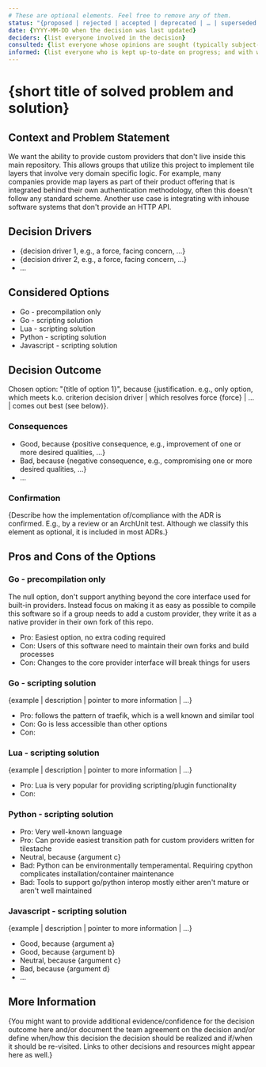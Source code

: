 ```yaml
---
# These are optional elements. Feel free to remove any of them.
status: "{proposed | rejected | accepted | deprecated | … | superseded by [ADR-0005](0005-example.md)}"
date: {YYYY-MM-DD when the decision was last updated}
deciders: {list everyone involved in the decision}
consulted: {list everyone whose opinions are sought (typically subject-matter experts); and with whom there is a two-way communication}
informed: {list everyone who is kept up-to-date on progress; and with whom there is a one-way communication}
---
```

# {short title of solved problem and solution}

## Context and Problem Statement

We want the ability to provide custom providers that don't live inside this main repository. This allows groups that utilize this project to implement tile layers that involve very domain specific logic. For example, many companies provide map layers as part of their product offering that is integrated behind their own authentication methodology, often this doesn't follow any standard scheme. Another use case is integrating with inhouse software systems that don't provide an HTTP API.

<!-- This is an optional element. Feel free to remove. -->
## Decision Drivers

* {decision driver 1, e.g., a force, facing concern, …}
* {decision driver 2, e.g., a force, facing concern, …}
* … <!-- numbers of drivers can vary -->

## Considered Options

* Go - precompilation only
* Go - scripting solution
* Lua - scripting solution
* Python - scripting solution
* Javascript - scripting solution

## Decision Outcome

Chosen option: "{title of option 1}", because
{justification. e.g., only option, which meets k.o. criterion decision driver | which resolves force {force} | … | comes out best (see below)}.

<!-- This is an optional element. Feel free to remove. -->
### Consequences

* Good, because {positive consequence, e.g., improvement of one or more desired qualities, …}
* Bad, because {negative consequence, e.g., compromising one or more desired qualities, …}
* … <!-- numbers of consequences can vary -->

<!-- This is an optional element. Feel free to remove. -->
### Confirmation

{Describe how the implementation of/compliance with the ADR is confirmed. E.g., by a review or an ArchUnit test.
 Although we classify this element as optional, it is included in most ADRs.}

<!-- This is an optional element. Feel free to remove. -->
## Pros and Cons of the Options

### Go - precompilation only 

The null option, don't support anything beyond the core interface used for built-in providers.  Instead focus on making it as easy
as possible to compile this software so if a group needs to add a custom provider, they write it as a native provider in their own
fork of this repo.

* Pro: Easiest option, no extra coding required
* Con: Users of this software need to maintain their own forks and build processes
* Con: Changes to the core provider interface will break things for users

### Go - scripting solution

{example | description | pointer to more information | …}

* Pro: follows the pattern of traefik, which is a well known and similar tool
* Con: Go is less accessible than other options
* Con: 

### Lua - scripting solution

{example | description | pointer to more information | …}

* Pro: Lua is very popular for providing scripting/plugin functionality
* Con: 

### Python - scripting solution



* Pro: Very well-known language
* Pro: Can provide easiest transition path for custom providers written for tilestache
* Neutral, because {argument c}
* Bad: Python can be environmentally temperamental. Requiring cpython complicates installation/container maintenance
* Bad: Tools to support go/python interop mostly either aren't mature or aren't well maintained


### Javascript - scripting solution

{example | description | pointer to more information | …}

* Good, because {argument a}
* Good, because {argument b}
* Neutral, because {argument c}
* Bad, because {argument d}
* …

<!-- This is an optional element. Feel free to remove. -->
## More Information

{You might want to provide additional evidence/confidence for the decision outcome here and/or
 document the team agreement on the decision and/or
 define when/how this decision the decision should be realized and if/when it should be re-visited.
Links to other decisions and resources might appear here as well.}
